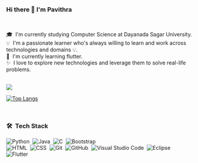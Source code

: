 ### Hi there 👋  I'm Pavithra

<br />

🎓 &nbsp;I'm currently studying Computer Science at Dayanada Sagar University.\
💡 &nbsp;I'm a passionate learner who's always willing to learn and work across technologies and domains 💡.\
🌱 &nbsp;I'm currently learning flutter.\
✨ &nbsp;I love to explore new technologies and leverage them to solve real-life problems.

<br />

<img src="https://github-readme-stats.vercel.app/api?username=pavithrahareddy&show_icons=true&theme=dracula">

[![Top Langs](https://github-readme-stats.vercel.app/api/top-langs/?username=pavithrahareddy&layout=compact)](https://github.com/pavithrahareddy/github-readme-stats)

<br />

### 🛠 &nbsp;Tech Stack

![Python](https://img.shields.io/badge/-Python-05122A?style=flat&logo=python)&nbsp;
![Java](https://img.shields.io/badge/-Java-05122A?style=flat&logo=Java&logoColor=FFA518)&nbsp;
![C](https://img.shields.io/badge/-C-05122A?style=flat&logo=C&logoColor=A8B9CC)&nbsp;
![Bootstrap](https://img.shields.io/badge/-Bootstrap-05122A?style=flat&logo=bootstrap&logoColor=563D7C)\
![HTML](https://img.shields.io/badge/-HTML-05122A?style=flat&logo=HTML5)&nbsp;
![CSS](https://img.shields.io/badge/-CSS-05122A?style=flat&logo=CSS3&logoColor=1572B6)&nbsp;
![Git](https://img.shields.io/badge/-Git-05122A?style=flat&logo=git)&nbsp;
![GitHub](https://img.shields.io/badge/-GitHub-05122A?style=flat&logo=github)&nbsp;
![Visual Studio Code](https://img.shields.io/badge/-Visual%20Studio%20Code-05122A?style=flat&logo=visual-studio-code&logoColor=007ACC)&nbsp;
![Eclipse](https://img.shields.io/badge/-Eclipse-05122A?style=flat&logo=eclipse-ide&logoColor=2C2255)\
![Flutter](https://img.shields.io/badge/-Flutter-02569B?style=flat&logo=Flutter&logoColor=white)


